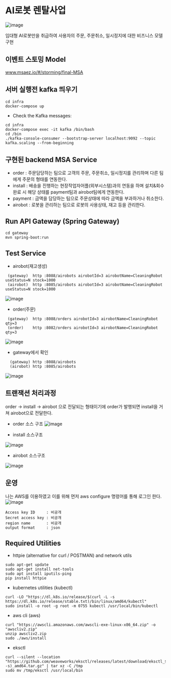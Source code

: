 # AI로봇 렌탈사업

![image](https://github.com/SeoJHeasdw/final-MSA/assets/43021038/75ed751e-69ff-4b7c-a987-04c96bfe41f5)

임대형 AI로봇만을 취급하여 사용자의 주문, 주문취소, 일시정지에 대한 비즈니스 모델 구현

## 이벤트 스토밍 Model
www.msaez.io/#/storming/final-MSA

## 서버 실행전 kafka 띄우기
```
cd infra
docker-compose up
```
- Check the Kafka messages:
```
cd infra
docker-compose exec -it kafka /bin/bash
cd /bin
./kafka-console-consumer --bootstrap-server localhost:9092 --topic kafka.scaling --from-beginning
```

## 구현된 backend MSA Service

- order : 주문담당하는 팀으로 고객의 주문, 주문취소, 일시정지를 관리하며 다른 팀에게 주문의 형태를 연동한다.
- install : 배송을 진행하는 현장작업자어플(외부시스템)과의 연동을 하며 설치&회수 완료 시 해당 상태를 payment팀과 airobot팀에게 연동한다.
- payment : 금액을 담당하는 팀으로 주문상태에 따라 금액을 부과하거나 취소한다.
- airobot : 로봇을 관리하는 팀으로 로봇의 사용상태, 재고 등을 관리한다.

## Run API Gateway (Spring Gateway)
```
cd gateway
mvn spring-boot:run
```

## Test Service
- airobot(재고생성)
```
 (gateway)  http :8088/airobots airobotId=3 airobotName=CleaningRobot useStatus=N stock=1000
 (airobot)  http :8085/airobots airobotId=3 airobotName=CleaningRobot useStatus=N stock=1000

```
![image](https://github.com/SeoJHeasdw/final-MSA/assets/43021038/71ebc6b6-6ed8-4217-89fc-8aa2ef3ffa3b)

- order(주문)
```
 (gateway)  http :8088/orders airobotId=3 airobotName=CleaningRobot qty=3
 (order)    http :8082/orders airobotId=3 airobotName=CleaningRobot qty=3

```
![image](https://github.com/SeoJHeasdw/final-MSA/assets/43021038/8867061f-3899-470d-968e-712360d9484c)

- gateway에서 확인
```
  (gateway) http :8088/airobots
  (airobot) http :8085/airobots
```
![image](https://github.com/SeoJHeasdw/final-MSA/assets/43021038/320ce006-f174-473a-ab57-0c2903dee691)

## 트랜잭션 처리과정
order -> install -> airobot 으로 전달되는 형태이기에
order가 발행되면 install을 거쳐 airobot으로 전달한다.

- order 소스 구조
![image](https://github.com/SeoJHeasdw/final-MSA/assets/43021038/4c52e26b-e929-4e0f-a185-f7d96c9aac4d)

- install 소스구조
 
![image](https://github.com/SeoJHeasdw/final-MSA/assets/43021038/4aaf2ba6-9c89-454b-83b6-cabb50b5fde8)

- airobot 소스구조
 
![image](https://github.com/SeoJHeasdw/final-MSA/assets/43021038/8a149f6a-ec70-4ad7-88a8-57a120b9b4e2)


## 운영
나는 AWS를 이용하였고 이를 위해 
먼저 aws configure 명령어를 통해 로그인 한다.
![image](https://github.com/SeoJHeasdw/final-MSA/assets/43021038/6d1e5abd-1086-42db-a2c3-9a7e6a7d833f)

```
Access key ID 	  : 비공개
Secret access key : 비공개
region name 	  : 비공개
output format     : json
```

## Required Utilities

- httpie (alternative for curl / POSTMAN) and network utils
```
sudo apt-get update
sudo apt-get install net-tools
sudo apt install iputils-ping
pip install httpie
```

- kubernetes utilities (kubectl)
```
curl -LO "https://dl.k8s.io/release/$(curl -L -s https://dl.k8s.io/release/stable.txt)/bin/linux/amd64/kubectl"
sudo install -o root -g root -m 0755 kubectl /usr/local/bin/kubectl
```

- aws cli (aws)
```
curl "https://awscli.amazonaws.com/awscli-exe-linux-x86_64.zip" -o "awscliv2.zip"
unzip awscliv2.zip
sudo ./aws/install
```

- eksctl 
```
curl --silent --location "https://github.com/weaveworks/eksctl/releases/latest/download/eksctl_$(uname -s)_amd64.tar.gz" | tar xz -C /tmp
sudo mv /tmp/eksctl /usr/local/bin
```

